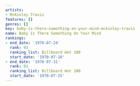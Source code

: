 ```yaml
---
artists:
- McKinley Travis
features: []
genres: []
key: baby-is-there-something-on-your-mind-mckinley-travis
name: Baby Is There Something On Your Mind
rankings:
- end_date: '1970-07-24'
  rank: 93
  ranking_list: Billboard Hot 100
  start_date: '1970-07-18'
- end_date: '1970-07-31'
  rank: 91
  ranking_list: Billboard Hot 100
  start_date: '1970-07-25'
---
```


